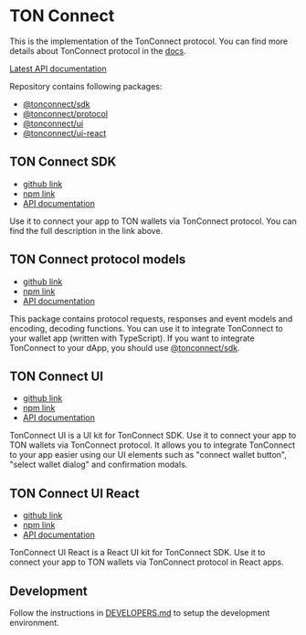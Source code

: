 # TON Connect

This is the implementation of the TonConnect protocol. You can find more details about TonConnect protocol in the [docs](https://docs.ton.org/develop/dapps/ton-connect/overview).

[Latest API documentation](https://ton-connect.github.io/sdk/)

Repository contains following packages:
- [@tonconnect/sdk](https://www.npmjs.com/package/@tonconnect/sdk)
- [@tonconnect/protocol](https://www.npmjs.com/package/@tonconnect/protocol)
- [@tonconnect/ui](https://www.npmjs.com/package/@tonconnect/ui)
- [@tonconnect/ui-react](https://www.npmjs.com/package/@tonconnect/ui-react)

## TON Connect SDK
- [github link](https://github.com/ton-connect/sdk/tree/main/packages/sdk)
- [npm link](https://www.npmjs.com/package/@tonconnect/sdk)
- [API documentation](https://ton-connect.github.io/sdk/modules/_tonconnect_sdk.html)

Use it to connect your app to TON wallets via TonConnect protocol.
You can find the full description in the link above.

## TON Connect protocol models
- [github link](https://github.com/ton-connect/sdk/tree/main/packages/protocol)
- [npm link](https://www.npmjs.com/package/@tonconnect/protocol)
- [API documentation](https://ton-connect.github.io/sdk/modules/_tonconnect_protocol.html)

This package contains protocol requests, responses and event models and encoding, decoding functions.
You can use it to integrate TonConnect to your wallet app (written with TypeScript).
If you want to integrate TonConnect to your dApp, you should use [@tonconnect/sdk](https://www.npmjs.com/package/@tonconnect/sdk).

## TON Connect UI
- [github link](https://github.com/ton-connect/sdk/tree/main/packages/ui)
- [npm link](https://www.npmjs.com/package/@tonconnect/ui)
- [API documentation](https://ton-connect.github.io/sdk/modules/_tonconnect_ui.html)


TonConnect UI is a UI kit for TonConnect SDK. Use it to connect your app to TON wallets via TonConnect protocol.
It allows you to integrate TonConnect to your app easier using our UI elements such as "connect wallet button", "select wallet dialog" and confirmation modals.

## TON Connect UI React
- [github link](https://github.com/ton-connect/sdk/tree/main/packages/ui-react)
- [npm link](https://www.npmjs.com/package/@tonconnect/ui-react)
- [API documentation](https://ton-connect.github.io/sdk/modules/_tonconnect_ui_react.html)


TonConnect UI React is a React UI kit for TonConnect SDK. Use it to connect your app to TON wallets via TonConnect protocol in React apps.

## Development

Follow the instructions in [DEVELOPERS.md](./DEVELOPERS.md) to setup the development environment.
